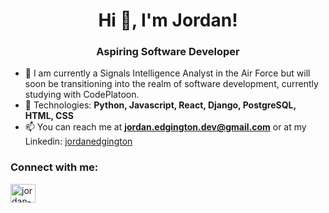 <h1 align="center">Hi 👋, I'm Jordan!</h1>
<h3 align="center">Aspiring Software Developer</h3>

- 📡  I am currently a Signals Intelligence Analyst in the Air Force but will soon be transitioning into the realm of software development, currently studying with CodePlatoon.
- 🌱  Technologies: **Python, Javascript, React, Django, PostgreSQL, HTML, CSS**
- 📫  You can reach me at **jordan.edgington.dev@gmail.com** or at my Linkedin: <a href="https://www.linkedin.com/in/jordanedgington/">jordanedgington</a>


<h3 align="left">Connect with me:</h3>
<p align="left">
<a href="https://linkedin.com/in/jordan-edgington-b78170294" target="blank"><img align="center" src="https://raw.githubusercontent.com/rahuldkjain/github-profile-readme-generator/master/src/images/icons/Social/linked-in-alt.svg" alt="jordan-edgington-b78170294" height="30" width="40" /></a>
</p>

<!---
Jordan-Edgington/Jordan-Edgington is a ✨ special ✨ repository because its `README.md` (this file) appears on your GitHub profile.
You can click the Preview link to take a look at your changes.
--->
